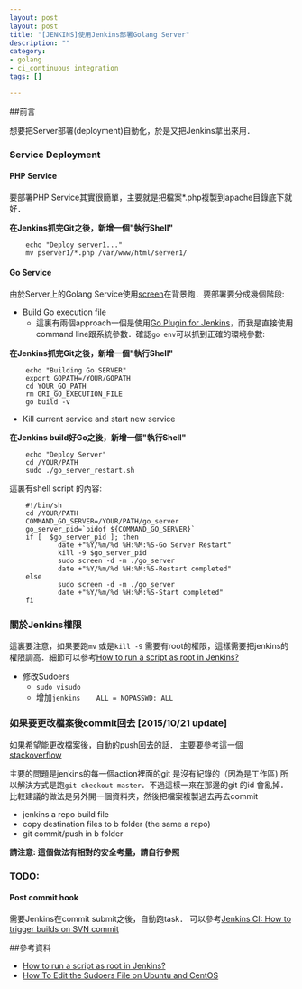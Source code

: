 ```yaml
---
layout: post
layout: post
title: "[JENKINS]使用Jenkins部署Golang Server"
description: ""
category: 
- golang
- ci_continuous integration
tags: []

---
```



##前言

想要把Server部署(deployment)自動化，於是又把Jenkins拿出來用．


### Service Deployment

#### PHP Service

要部署PHP Service其實很簡單，主要就是把檔案*.php複製到apache目錄底下就好．

**在Jenkins抓完Git之後，新增一個"執行Shell"**

        echo "Deploy server1..."
        mv pserver1/*.php /var/www/html/server1/

        

#### Go Service 

由於Server上的Golang Service使用[screen](http://www.arthurtoday.com/2013/12/ubuntu-screen-quickly-switch-between-terminals.html)在背景跑．要部署要分成幾個階段:

- Build Go execution file
    - 這裏有兩個approach一個是使用[Go Plugin for Jenkins](https://wiki.jenkins-ci.org/display/JENKINS/Go+Plugin)，而我是直接使用command line跟系統參數．確認`go env`可以抓到正確的環境參數:

**在Jenkins抓完Git之後，新增一個"執行Shell"**

        echo "Building Go SERVER"
        export GOPATH=/YOUR/GOPATH
        cd YOUR_GO_PATH
        rm ORI_GO_EXECUTION_FILE
        go build -v

- Kill current service and start new service

**在Jenkins build好Go之後，新增一個"執行Shell"**

        echo "Deploy Server"
        cd /YOUR/PATH
        sudo ./go_server_restart.sh


這裏有shell script 的內容:

        #!/bin/sh
        cd /YOUR/PATH
        COMMAND_GO_SERVER=/YOUR/PATH/go_server
        go_server_pid=`pidof ${COMMAND_GO_SERVER}`
        if [  $go_server_pid ]; then
                date +"%Y/%m/%d %H:%M:%S-Go Server Restart"
                kill -9 $go_server_pid
                sudo screen -d -m ./go_server
                date +"%Y/%m/%d %H:%M:%S-Restart completed"
        else
                sudo screen -d -m ./go_server
                date +"%Y/%m/%d %H:%M:%S-Start completed"
        fi    


### 關於Jenkins權限


這裏要注意，如果要跑`mv` 或是`kill -9` 需要有root的權限，這樣需要把jenkins的權限調高．細節可以參考[How to run a script as root in Jenkins?](http://stackoverflow.com/questions/11880070/how-to-run-a-script-as-root-in-jenkins)

- 修改Sudoers
    - `sudo visudo`
    - 增加`jenkins    ALL = NOPASSWD: ALL`

### 如果要更改檔案後commit回去 [2015/10/21 update]

如果希望能更改檔案後，自動的push回去的話． 主要要參考這一個[stackoverflow](http://stackoverflow.com/questions/19922435/how-to-push-changes-to-github-after-jenkins-build-completes/19923066#19923066)

主要的問題是jenkins的每一個action裡面的git 是沒有紀錄的（因為是工作區) 所以解決方式是跑`git checkout master`．不過這樣一來在那邊的git 的id 會亂掉． 比較建議的做法是另外開一個資料夾，然後把檔案複製過去再去commit

- jenkins a repo build file
- copy destination files to b folder (the same a repo)
- git commit/push in b folder


**請注意: 這個做法有相對的安全考量，請自行參照**

### TODO:

#### Post commit hook

需要Jenkins在commit submit之後，自動跑task． 可以參考[Jenkins CI: How to trigger builds on SVN commit](http://stackoverflow.com/questions/10014252/jenkins-ci-how-to-trigger-builds-on-svn-commit)


##參考資料

- [How to run a script as root in Jenkins?](http://stackoverflow.com/questions/11880070/how-to-run-a-script-as-root-in-jenkins)
- [How To Edit the Sudoers File on Ubuntu and CentOS](https://www.digitalocean.com/community/tutorials/how-to-edit-the-sudoers-file-on-ubuntu-and-centos)
